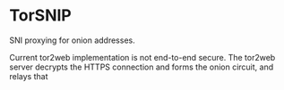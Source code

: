 TorSNIP
=======

SNI proxying for onion addresses.

Current tor2web implementation is not end-to-end secure. The tor2web server decrypts the HTTPS connection and forms the onion circuit, and relays that 
